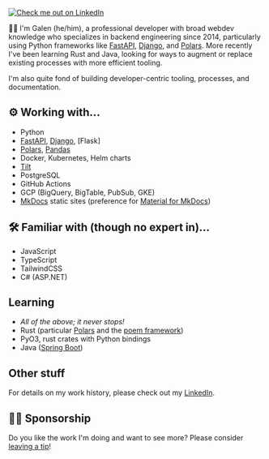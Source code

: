 [![Check me out on LinkedIn](https://img.shields.io/badge/Galen%20Rice-blue?logo=linkedin&logoColor=white&style=for-the-badge)][linkedin]

👋🏻 I'm Galen (he/him),
a professional developer with broad webdev knowledge who specializes in backend engineering since 2014,
particularly using Python frameworks like [FastAPI], [Django], and [Polars].
More recently I've been learning Rust and Java,
looking for ways to augment or replace existing processes with more efficient tooling.

I'm also quite fond of building developer-centric tooling, processes, and documentation.

## ⚙ Working with...

- Python
- [FastAPI], [Django], [Flask]
- [Polars], [Pandas]
- Docker, Kubernetes, Helm charts
- [Tilt]
- PostgreSQL
- GitHub Actions
- GCP (BigQuery, BigTable, PubSub, GKE)
- [MkDocs] static sites (preference for [Material for MkDocs])

## 🛠 Familiar with (though no expert in)...

- JavaScript
- TypeScript
- TailwindCSS
- C# (ASP.NET)

## Learning

- _All of the above; it never stops!_
- Rust (particular [Polars] and the [poem framework][poem-rust])
- PyO3, rust crates with Python bindings
- Java ([Spring Boot])

## Other stuff

For details on my work history,
please check out my [LinkedIn].

## 🙏🏻 Sponsorship

Do you like the work I'm doing and want to see more?
Please consider [leaving a tip][sponsorship]!

[django]: https://www.djangoproject.com/
[fastapi]: https://fastapi.tiangolo.com/
[sponsorship]: https://github.com/sponsors/GriceTurrble
[linkedin]: https://www.linkedin.com/in/thegman/
[material for mkdocs]: https://squidfunk.github.io/mkdocs-material/
[mkdocs]: https://www.mkdocs.org/
[pandas]: https://pandas.pydata.org/pandas-docs/stable/index.html
[poem-rust]: https://github.com/poem-web/poem
[polars]: https://pola.rs/
[spring boot]: https://spring.io/projects/spring-boot
[tilt]: https://tilt.dev/
